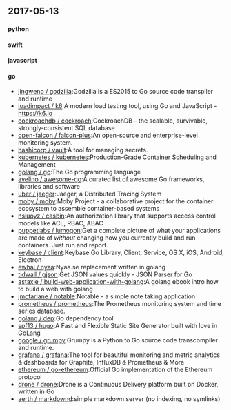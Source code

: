 ## 2017-05-13

#### python

#### swift

#### javascript

#### go
* [jingweno / godzilla](https://github.com/jingweno/godzilla):Godzilla is a ES2015 to Go source code transpiler and runtime
* [loadimpact / k6](https://github.com/loadimpact/k6):A modern load testing tool, using Go and JavaScript - https://k6.io
* [cockroachdb / cockroach](https://github.com/cockroachdb/cockroach):CockroachDB - the scalable, survivable, strongly-consistent SQL database
* [open-falcon / falcon-plus](https://github.com/open-falcon/falcon-plus):An open-source and enterprise-level monitoring system.
* [hashicorp / vault](https://github.com/hashicorp/vault):A tool for managing secrets.
* [kubernetes / kubernetes](https://github.com/kubernetes/kubernetes):Production-Grade Container Scheduling and Management
* [golang / go](https://github.com/golang/go):The Go programming language
* [avelino / awesome-go](https://github.com/avelino/awesome-go):A curated list of awesome Go frameworks, libraries and software
* [uber / jaeger](https://github.com/uber/jaeger):Jaeger, a Distributed Tracing System
* [moby / moby](https://github.com/moby/moby):Moby Project - a collaborative project for the container ecosystem to assemble container-based systems
* [hsluoyz / casbin](https://github.com/hsluoyz/casbin):An authorization library that supports access control models like ACL, RBAC, ABAC
* [puppetlabs / lumogon](https://github.com/puppetlabs/lumogon):Get a complete picture of what your applications are made of *without* changing how you currently build and run containers. Just run and report.
* [keybase / client](https://github.com/keybase/client):Keybase Go Library, Client, Service, OS X, iOS, Android, Electron
* [ewhal / nyaa](https://github.com/ewhal/nyaa):Nyaa.se replacement written in golang
* [tidwall / gjson](https://github.com/tidwall/gjson):Get JSON values quickly - JSON Parser for Go
* [astaxie / build-web-application-with-golang](https://github.com/astaxie/build-web-application-with-golang):A golang ebook intro how to build a web with golang
* [jmcfarlane / notable](https://github.com/jmcfarlane/notable):Notable - a simple note taking application
* [prometheus / prometheus](https://github.com/prometheus/prometheus):The Prometheus monitoring system and time series database.
* [golang / dep](https://github.com/golang/dep):Go dependency tool
* [spf13 / hugo](https://github.com/spf13/hugo):A Fast and Flexible Static Site Generator built with love in GoLang
* [google / grumpy](https://github.com/google/grumpy):Grumpy is a Python to Go source code transcompiler and runtime.
* [grafana / grafana](https://github.com/grafana/grafana):The tool for beautiful monitoring and metric analytics & dashboards for Graphite, InfluxDB & Prometheus & More
* [ethereum / go-ethereum](https://github.com/ethereum/go-ethereum):Official Go implementation of the Ethereum protocol
* [drone / drone](https://github.com/drone/drone):Drone is a Continuous Delivery platform built on Docker, written in Go
* [aerth / markdownd](https://github.com/aerth/markdownd):simple markdown server (no indexing, no symlinks)
